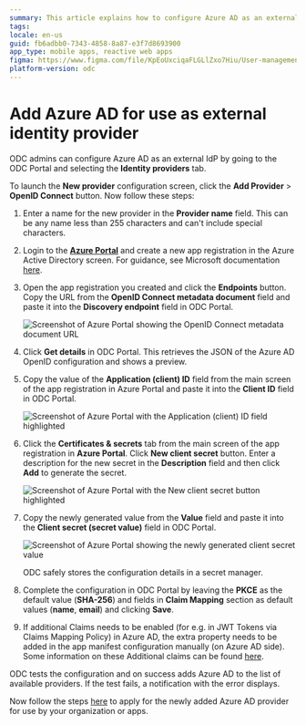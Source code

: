 ```yaml
---
summary: This article explains how to configure Azure AD as an external IdP in OutSystems Developer Cloud Portal.
tags: 
locale: en-us
guid: fb6adbb0-7343-4858-8a87-e3f7d8693900
app_type: mobile apps, reactive web apps
figma: https://www.figma.com/file/KpEoUxciqaFLGLlZxo7Hiu/User-management?type=design&node-id=3405%3A152&mode=design&t=Oyyu3fjPlmIYwh5h-1
platform-version: odc
---
```


# Add Azure AD for use as external identity provider

ODC admins can configure Azure AD as an external IdP by going to the ODC Portal and selecting the **Identity providers** tab. 

To launch the **New provider** configuration screen, click the **Add Provider** > **OpenID Connect** button. Now follow these steps:

1. Enter a name for the new provider in the **Provider name** field. This can be any name less than 255 characters and can't include special characters.

1. Login to the [**Azure Portal**](https://portal.azure.com/) and create a new app registration in the Azure Active Directory screen. For guidance, see Microsoft documentation [here](https://learn.microsoft.com/en-us/azure/active-directory/develop/quickstart-register-app).

1. Open the app registration you created and click the **Endpoints** button. Copy the URL from the **OpenID Connect metadata document** field and paste it into the **Discovery endpoint** field in ODC Portal.

    ![Screenshot of Azure Portal showing the OpenID Connect metadata document URL](images/open-endpoints-az.png "Azure Portal OpenID Connect Endpoints")

1. Click **Get details** in ODC Portal. This retrieves the JSON of the Azure AD OpenID configuration and shows a preview.

1. Copy the value of the **Application (client) ID** field from the main screen of the app registration in Azure Portal and paste it into the **Client ID** field in ODC Portal.

    ![Screenshot of Azure Portal with the Application (client) ID field highlighted](images/copy-application-cliend-id-az.png "Copying Application Client ID in Azure Portal")

1. Click the **Certificates & secrets** tab from the main screen of the app registration in **Azure Portal**. Click **New client secret** button. Enter a description for the new secret in the **Description** field and then click **Add** to generate the secret. 

    ![Screenshot of Azure Portal with the New client secret button highlighted](images/add-a-client-secret-az.png "Adding a Client Secret in Azure Portal")

1. Copy the newly generated value from the **Value** field and paste it into the **Client secret (secret value)** field in ODC Portal. 

    ![Screenshot of Azure Portal showing the newly generated client secret value](images/paste-secret-value-az.png "Pasting the Client Secret Value in ODC Portal")

    <div class="info" markdown="1">
   
    ODC safely stores the configuration details in a secret manager.
   
    </div>

1. Complete the configuration in ODC Portal by leaving the **PKCE** as the default value (**SHA-256**) and fields in **Claim Mapping** section as default values (**name**, **email**) and clicking **Save**.
1. If additional Claims needs to be enabled (for e.g. in JWT Tokens via Claims Mapping Policy) in Azure AD, the extra property needs to be added in the  app manifest configuration manually (on Azure AD side). Some information on these Additional claims can be found [here](https://blog.redbaronofazure.com/?p=7566).

ODC tests the configuration and on success adds Azure AD to the list of available providers. If the test fails, a notification with the error displays. 

Now follow the steps [here](intro.md#apply-an-external-idp) to apply for the newly added Azure AD provider for use by your organization or apps.
 
